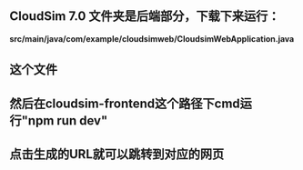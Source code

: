 ## CloudSim 7.0 文件夹是后端部分，下载下来运行：
**src/main/java/com/example/cloudsimweb/CloudsimWebApplication.java**
## 这个文件
## 然后在cloudsim-frontend这个路径下cmd运行"npm run dev"
## 点击生成的URL就可以跳转到对应的网页
